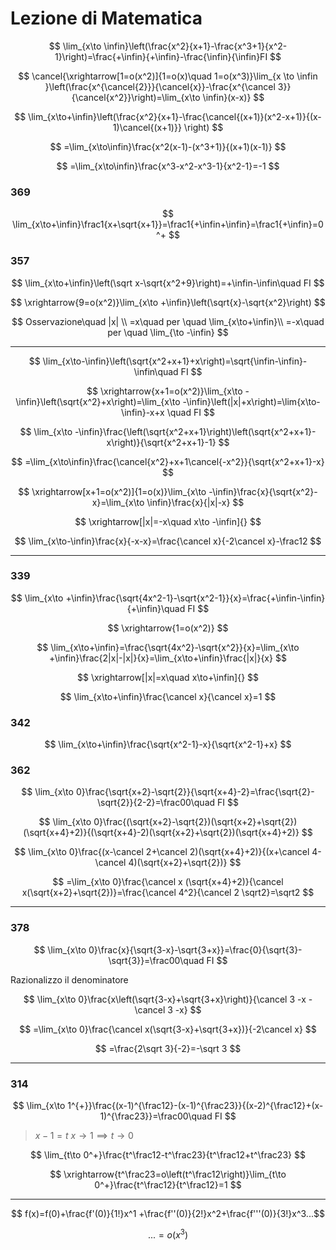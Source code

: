 # Lezione di Matematica

$$
\lim_{x\to \infin}\left(\frac{x^2}{x+1}-\frac{x^3+1}{x^2-1}\right)=\frac{+\infin}{+\infin}-\frac{\infin}{\infin}FI
$$


$$
\cancel{\xrightarrow[1=o(x^2)]{1=o(x)\quad 1=o(x^3)}\lim_{x \to \infin }\left(\frac{x^{\cancel{2}}}{\cancel{x}}-\frac{x^{\cancel 3}}{\cancel{x^2}}\right)=\lim_{x\to \infin}(x-x)}
$$


$$
\lim_{x\to+\infin}\left(\frac{x^2}{x+1}-\frac{\cancel{(x+1)}(x^2-x+1)}{(x-1)\cancel{(x+1)}} \right)
$$

$$
=\lim_{x\to\infin}\frac{x^2(x-1)-(x^3+1)}{(x+1)(x-1)}
$$

$$
=\lim_{x\to\infin}\frac{x^3-x^2-x^3-1}{x^2-1}=-1
$$

### 369
$$
\lim_{x\to+\infin}\frac1{x+\sqrt{x+1}}=\frac1{+\infin+\infin}=\frac1{+\infin}=0^+
$$

### 357

$$
\lim_{x\to+\infin}\left(\sqrt x-\sqrt{x^2+9}\right)=+\infin-\infin\quad FI
$$

$$
\xrightarrow{9=o(x^2)}\lim_{x\to +\infin}\left(\sqrt{x}-\sqrt{x^2}\right)
$$


$$
Osservazione\quad |x|
\\
=x\quad per \quad \lim_{x\to+\infin}\\
=-x\quad per \quad \lim_{\to -\infin}
$$


---

$$
\lim_{x\to-\infin}\left(\sqrt{x^2+x+1}+x\right)=\sqrt{\infin-\infin}-\infin\quad FI
$$

$$
\xrightarrow{x+1=o(x^2)}\lim_{x\to -\infin}\left(\sqrt{x^2}+x\right)=\lim_{x\to -\infin}\left(|x|+x\right)=\lim{x\to-\infin}-x+x \quad FI
$$


$$
\lim_{x\to -\infin}\frac{\left(\sqrt{x^2+x+1}\right)\left(\sqrt{x^2+x+1}-x\right)}{\sqrt{x^2+x+1}-1}
$$

$$
=\lim_{x\to\infin}\frac{\cancel{x^2}+x+1\cancel{-x^2}}{\sqrt{x^2+x+1}-x}
$$

$$
\xrightarrow[x+1=o(x^2)]{1=o(x)}\lim_{x\to -\infin}\frac{x}{\sqrt{x^2}-x}=\lim_{x\to \infin}\frac{x}{|x|-x}
$$

$$
\xrightarrow[|x|=-x\quad x\to -\infin]{}
$$

$$
\lim_{x\to-\infin}\frac{x}{-x-x}=\frac{\cancel x}{-2\cancel x}-\frac12
$$


----


### 339

$$
\lim_{x\to +\infin}\frac{\sqrt{4x^2-1}-\sqrt{x^2-1}}{x}=\frac{+\infin-\infin}{+\infin}\quad FI
$$

$$
\xrightarrow{1=o(x^2)}
$$


$$
\lim_{x\to+\infin}=\frac{\sqrt{4x^2}-\sqrt{x^2}}{x}=\lim_{x\to +\infin}\frac{2|x|-|x|}{x}=\lim_{x\to+\infin}\frac{|x|}{x}
$$

$$
\xrightarrow[|x|=x\quad x\to+\infin]{}
$$

$$
\lim_{x\to+\infin}\frac{\cancel x}{\cancel x}=1
$$


### 342

$$
\lim_{x\to+\infin}\frac{\sqrt{x^2-1}-x}{\sqrt{x^2-1}+x}
$$



### 362

$$
\lim_{x\to 0}\frac{\sqrt{x+2}-\sqrt{2}}{\sqrt{x+4}-2}=\frac{\sqrt{2}-\sqrt{2}}{2-2}=\frac00\quad FI
$$



$$
\lim_{x\to 0}\frac{(\sqrt{x+2}-\sqrt{2})(\sqrt{x+2}+\sqrt{2})(\sqrt{x+4}+2)}{(\sqrt{x+4}-2)(\sqrt{x+2}+\sqrt{2})(\sqrt{x+4}+2)}
$$

$$
\lim_{x\to 0}\frac{(x-\cancel 2+\cancel 2)(\sqrt{x+4}+2)}{(x+\cancel 4-\cancel 4)(\sqrt{x+2}+\sqrt{2})}
$$


$$
=\lim_{x\to 0}\frac{\cancel x (\sqrt{x+4}+2)}{\cancel x(\sqrt{x+2}+\sqrt{2})}=\frac{\cancel 4^2}{\cancel 2 \sqrt2}=\sqrt2
$$

---

### 378 
$$
\lim_{x\to 0}\frac{x}{\sqrt{3-x}-\sqrt{3+x}}=\frac{0}{\sqrt{3}-\sqrt{3}}=\frac00\quad FI
$$

Razionalizzo il denominatore

$$
\lim_{x\to 0}\frac{x\left(\sqrt{3-x}+\sqrt{3+x}\right)}{\cancel 3 -x - \cancel 3 -x}
$$

$$
=\lim_{x\to 0}\frac{\cancel x(\sqrt{3-x}+\sqrt{3+x})}{-2\cancel x}
$$

$$
=\frac{2\sqrt 3}{-2}=-\sqrt 3
$$


---

### 314

$$
\lim_{x\to 1^{+}}\frac{(x-1)^{\frac12}-(x-1)^{\frac23}}{(x-2)^{\frac12}+(x-1)^{\frac23}}=\frac00\quad FI
$$

> $x-1=t$
> $x\to 1 \implies t\to 0$

$$
\lim_{t\to 0^+}\frac{t^\frac12-t^\frac23}{t^\frac12+t^\frac23}
$$

$$
\xrightarrow{t^\frac23=o\left(t^\frac12\right)}\lim_{t\to 0^+}\frac{t^\frac12}{t^\frac12}=1
$$



---


$$
f(x)=f(0)+\frac{f'(0)}{1!}x^1
+\frac{f''(0)}{2!}x^2+\frac{f'''(0)}{3!}x^3...$$

$$
...=o(x^3)
$$
<!--stackedit_data:
eyJoaXN0b3J5IjpbOTY2MDUzNTMwLDUxMzU1Njc0MSwxNjQxOT
QyNzc2LDEwOTE1MDk0MzFdfQ==
-->